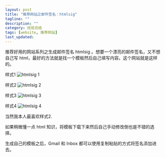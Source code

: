 ```yaml
---
layout: post
title: "推荐网站之邮件签名：htmlsig"
tagline: ""
description: ""
category: 经验总结
tags: [website, 推荐网站]
last_updated: 
---
```



推荐好用的网站系列之生成邮件签名 htmlsig 。想要一个漂亮的邮件签名，又不想自己写 html，最好的方法就是找一个模板然后自己填写内容。这个网站就是这样的。

样式1
![htmlsig 1](https://lh6.googleusercontent.com/-lj-7WqAb_iI/VvI6X-iW9LI/AAAAAAAA8H4/ywLEjFSbUvE7UYzo8zNV9h2uUSk54qHvg/w341-h228-no/%25E5%25B1%258F%25E5%25B9%2595%25E6%2588%25AA%25E5%259B%25BE%2B2016-03-23%2B14.38.57.png)

样式2
![htmlsig 2](https://lh6.googleusercontent.com/-GjO4SO0nv70/VvI6XxhJFmI/AAAAAAAA8H4/L5KWA2ixIlAYCRi4a-NsZdMQ7NlryaOyA/w348-h131-no/%25E5%25B1%258F%25E5%25B9%2595%25E6%2588%25AA%25E5%259B%25BE%2B2016-03-23%2B14.39.30.png)

样式3
![htmlsig 3](https://lh3.googleusercontent.com/-ePOfTWbmJV8/VvI6X4CzvJI/AAAAAAAA8H4/gEY92bQMKqYXTKqGW0u8ZnTECZhrnkYPQ/w352-h137-no/%25E5%25B1%258F%25E5%25B9%2595%25E6%2588%25AA%25E5%259B%25BE%2B2016-03-23%2B14.39.13.png)

样式4
![htmlsig 4](https://lh3.googleusercontent.com/-j8sYYNRxXJg/VvI6bOxvd9I/AAAAAAAA8H4/ePyw4lwapcw-ohyZBIUeN6-lJsxu36vOw/w352-h148-no/%25E5%25B1%258F%25E5%25B9%2595%25E6%2588%25AA%25E5%259B%25BE%2B2016-03-23%2B14.39.40.png)

当然我本人最喜欢样式2.

如果稍微懂一点 html 知识，将模板下载下来然后自己手动修改倒也是不错的选择。

生成自己的模板之后，Gmail 和 Inbox 都可以使用复制粘贴的方式将签名添加进去。
